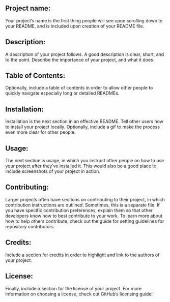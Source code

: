 ## Project name:
Your project’s name is the first thing people will see upon scrolling down to your README, and is included upon creation of your README file.

## Description:
A description of your project follows. A good description is clear, short, and to the point. Describe the importance of your project, and what it does.

## Table of Contents:
Optionally, include a table of contents in order to allow other people to quickly navigate especially long or detailed READMEs.

## Installation:
Installation is the next section in an effective README. Tell other users how to install your project locally. Optionally, include a gif to make the process even more clear for other people.

## Usage:
The next section is usage, in which you instruct other people on how to use your project after they’ve installed it. This would also be a good place to include screenshots of your project in action.

## Contributing:
Larger projects often have sections on contributing to their project, in which contribution instructions are outlined. Sometimes, this is a separate file. If you have specific contribution preferences, explain them so that other developers know how to best contribute to your work. To learn more about how to help others contribute, check out the guide for setting guidelines for repository contributors.

## Credits:
Include a section for credits in order to highlight and link to the authors of your project.

## License:
Finally, include a section for the license of your project. For more information on choosing a license, check out GitHub’s licensing guide!
